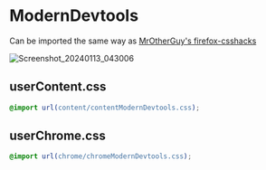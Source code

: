 # ModernDevtools

Can be imported the same way as [MrOtherGuy's firefox-csshacks](https://github.com/MrOtherGuy/firefox-csshacks)

![Screenshot_20240113_043006](https://github.com/Bali10050/ModernDevtools/assets/110120798/4ceaf34d-6bfa-4c2b-95eb-4c211c9fbe73)

## userContent.css
```css
@import url(content/contentModernDevtools.css);
```
## userChrome.css
```css
@import url(chrome/chromeModernDevtools.css);
```
